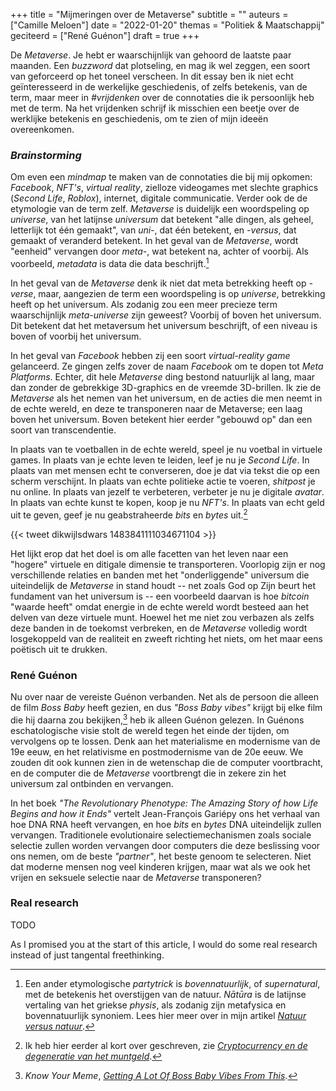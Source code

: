 +++
title     = "Mijmeringen over de Metaverse"
subtitle  = ""
auteurs   = ["Camille Meloen"]
date      = "2022-01-20"
themas    = "Politiek & Maatschappij"
geciteerd = ["René Guénon"]
draft     = true
+++


De _Metaverse_. Je hebt er waarschijnlijk van gehoord de laatste paar maanden. Een _buzzword_ dat plotseling, en mag ik wel zeggen, een soort van geforceerd op het toneel verscheen. In dit essay ben ik niet echt geïnteresseerd in de werkelijke geschiedenis, of zelfs betekenis, van de term, maar meer in _#vrijdenken_ over de connotaties die ik persoonlijk heb met de term. Na het vrijdenken schrijf ik misschien een beetje over de werklijke betekenis en geschiedenis, om te zien of mijn ideeën overeenkomen.


### <i>Brainstorming</i>

Om even een _mindmap_ te maken van de connotaties die bij mij opkomen: _Facebook_, _NFT's_, _virtual reality_, zielloze videogames met slechte graphics (_Second Life_, _Roblox_), internet, digitale communicatie. Verder ook de de etymologie van de term zelf. _Metaverse_ is duidelijk een woordspeling op _universe_, van het latijnse _universum_ dat betekent "alle dingen, als geheel, letterlijk tot één gemaakt", van _uni-_, dat één betekent, en _-versus_, dat gemaakt of veranderd betekent. In het geval van de _Metaverse_, wordt "eenheid" vervangen door _meta-_, wat betekent na, achter of voorbij. Als voorbeeld, _metadata_ is data die data beschrijft.[^1]


In het geval van de _Metaverse_ denk ik niet dat meta betrekking heeft op _-verse_, maar, aangezien de term een woordspeling is op _universe_, betrekking heeft op het universum. Als zodanig zou een meer precieze term waarschijnlijk _meta-universe_ zijn geweest? Voorbij of boven het universum. Dit betekent dat het metaversum het universum beschrijft, of een niveau is boven of voorbij het universum.

In het geval van _Facebook_ hebben zij een soort _virtual-reality game_ gelanceerd. Ze gingen zelfs zover de naam _Facebook_ om te dopen tot _Meta Platforms_. Echter, dit hele _Metaverse_ ding bestond natuurlijk al lang, maar dan zonder de gebrekkige 3D-graphics en de vreemde 3D-brillen. Ik zie de _Metaverse_ als het nemen van het universum, en de acties die men neemt in de echte wereld, en deze te transponeren naar de Metaverse; een laag boven het universum. Boven betekent hier eerder "gebouwd op" dan een soort van transcendentie.

In plaats van te voetballen in de echte wereld, speel je nu voetbal in virtuele games. In plaats van je echte leven te leiden, leef je nu je _Second Life_. In plaats van met mensen echt te converseren, doe je dat via tekst die op een scherm verschijnt. In plaats van echte politieke actie te voeren, _shitpost_ je nu online. In plaats van jezelf te verbeteren, verbeter je nu je digitale _avatar_. In plaats van echte kunst te kopen, koop je nu _NFT's_. In plaats van echt geld uit te geven, geef je nu geabstraheerde _bits_ en _bytes_ uit.[^2]

{{< tweet dikwijlsdwars 1483841111034671104 >}}

Het lijkt erop dat het doel is om alle facetten van het leven naar een "hogere" virtuele en ditigale dimensie te transporteren. Voorlopig zijn er nog verschillende relaties en banden met het "onderliggende" universum die uiteindelijk de _Metaverse_ in stand houdt -- net zoals God op Zijn beurt het fundament van het universum is -- een voorbeeld daarvan is hoe _bitcoin_ "waarde heeft" omdat energie in de echte wereld wordt besteed aan het delven van deze virtuele munt. Hoewel het me niet zou verbazen als zelfs deze banden in de toekomst verbreken, en de _Metaverse_ volledig wordt losgekoppeld van de realiteit en zweeft richting het niets, om het maar eens poëtisch uit te drukken.


### René Guénon

Nu over naar de vereiste Guénon verbanden. Net als de persoon die alleen de film _Boss Baby_ heeft gezien, en dus _"Boss Baby vibes"_ krijgt bij elke film die hij daarna zou bekijken,[^3] heb ik alleen Guénon gelezen. In Guénons eschatologische visie stolt de wereld tegen het einde der tijden, om vervolgens op te lossen. Denk aan het materialisme en modernisme van de 19e eeuw, en het relativisme en postmodernisme van de 20e eeuw. We zouden dit ook kunnen zien in de wetenschap die de computer voortbracht, en de computer die de _Metaverse_ voortbrengt die in zekere zin het universum zal ontbinden en vervangen.

In het boek _"The Revolutionary Phenotype: The Amazing Story of how Life Begins and how it Ends"_ vertelt Jean-François Gariépy ons het verhaal van hoe DNA RNA heeft vervangen, en hoe _bits_ en _bytes_ DNA uiteindelijk zullen vervangen. Traditionele evolutionaire selectiemechanismen zoals sociale selectie zullen worden vervangen door computers die deze beslissing voor ons nemen, om de beste _"partner"_, het beste genoom te selecteren. Niet dat moderne mensen nog veel kinderen krijgen, maar wat als we ook het vrijen en seksuele selectie naar de _Metaverse_ transponeren?


### Real research

TODO

As I promised you at the start of this article, I would do some real research instead of just tangental freethinking.


[^1]: Een ander etymologische _partytrick_ is _bovennatuurlijk_, of _supernatural_, met de betekenis het overstijgen van de natuur. _Nātūra_ is de latijnse vertaling van het griekse _physis_, als zodanig zijn metafysica en bovennatuurlijk synoniem. Lees hier meer over in mijn artikel _[Natuur versus natuur](https://reactionair.nl/artikelen/natuur-versus-natuur/)_.
[^2]: Ik heb hier eerder al kort over geschreven, zie _[Cryptocurrency en de degeneratie van het muntgeld](https://reactionair.nl/artikelen/cryptocurrency-en-de-degeneratie-van-het-muntgeld/)_.
[^3]: _Know Your Meme_, _[Getting A Lot Of Boss Baby Vibes From This](https://knowyourmeme.com/memes/getting-a-lot-of-boss-baby-vibes-from-this)_.

